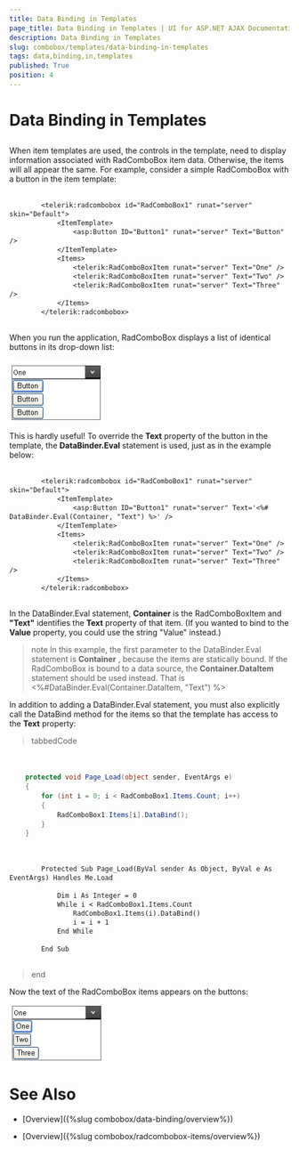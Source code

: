 ```yaml
---
title: Data Binding in Templates
page_title: Data Binding in Templates | UI for ASP.NET AJAX Documentation
description: Data Binding in Templates
slug: combobox/templates/data-binding-in-templates
tags: data,binding,in,templates
published: True
position: 4
---
```


# Data Binding in Templates



## 

When item templates are used, the controls in the template, need to display information associated with RadComboBox item data. Otherwise, the items will all appear the same. For example, consider a simple RadComboBox with a button in the item template:

````ASPNET
	    
	    <telerik:radcombobox id="RadComboBox1" runat="server" skin="Default">
	        <ItemTemplate>
	            <asp:Button ID="Button1" runat="server" Text="Button" />
	        </ItemTemplate>
	        <Items>
	            <telerik:RadComboBoxItem runat="server" Text="One" />
	            <telerik:RadComboBoxItem runat="server" Text="Two" />
	            <telerik:RadComboBoxItem runat="server" Text="Three" />
	        </Items>
	    </telerik:radcombobox>
	    
````



When you run the application, RadComboBox displays a list of identical buttons in its drop-down list:

![ComboBox UnBound Item Template](images/combobox_unbounditemtemplate.png)

This is hardly useful! To override the __Text__ property of the button in the template, the __DataBinder.Eval__ statement is used, just as in the example below:

````ASPNET
	    
	    <telerik:radcombobox id="RadComboBox1" runat="server" skin="Default">
	        <ItemTemplate>
	            <asp:Button ID="Button1" runat="server" Text='<%# DataBinder.Eval(Container, "Text") %>' />
	        </ItemTemplate>
	        <Items>
	            <telerik:RadComboBoxItem runat="server" Text="One" />
	            <telerik:RadComboBoxItem runat="server" Text="Two" />
	            <telerik:RadComboBoxItem runat="server" Text="Three" />
	        </Items>
	    </telerik:radcombobox>
	
````



In the DataBinder.Eval statement, __Container__ is the RadComboBoxItem and __"Text"__ identifies the __Text__ property of that item. (If you wanted to bind to the __Value__ property, you could use the string "Value" instead.)

>note In this example, the first parameter to the DataBinder.Eval statement is __Container__ , because the items are statically bound. If the RadComboBox is bound to a data source, the __Container.DataItem__ statement should be used instead. That is <%#DataBinder.Eval(Container.DataItem, "Text") %>
>


In addition to adding a DataBinder.Eval statement, you must also explicitly call the DataBind method for the items so that the template has access to the __Text__ property:

>tabbedCode

````C#
	     
	
	protected void Page_Load(object sender, EventArgs e)
	{   
	    for (int i = 0; i < RadComboBox1.Items.Count; i++)   
	    {       
	        RadComboBox1.Items[i].DataBind();   
	    }  
	}
				
````
````VB.NET
	     
	    Protected Sub Page_Load(ByVal sender As Object, ByVal e As EventArgs) Handles Me.Load
	
	        Dim i As Integer = 0
	        While i < RadComboBox1.Items.Count
	            RadComboBox1.Items(i).DataBind()
	            i = i + 1
	        End While
	
	    End Sub
	
````
>end

Now the text of the RadComboBox items appears on the buttons:

![ComboBox With Button Template](images/combobox_boundbuttons.png)

# See Also

 * [Overview]({%slug combobox/data-binding/overview%})

 * [Overview]({%slug combobox/radcombobox-items/overview%})
